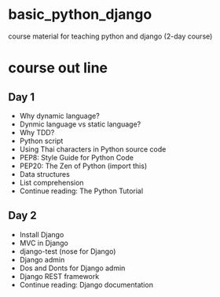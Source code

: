 basic_python_django
===================

course material for teaching python and django (2-day course)


course out line
===============

Day 1
-----
 - Why dynamic language?
 - Dynmic language vs static language?
 - Why TDD?
 - Python script
 - Using Thai characters in Python source code
 - PEP8: Style Guide for Python Code
 - PEP20: The Zen of Python (import this)
 - Data structures
 - List comprehension
 - Continue reading: The Python Tutorial

Day 2
-----
 - Install Django
 - MVC in Django
 - django-test (nose for Django)
 - Django admin
 - Dos and Donts for Django admin
 - Django REST framework
 - Continue reading: Django documentation

